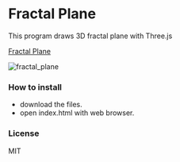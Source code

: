 # Fractal Plane 
This program draws 3D fractal plane with Three.js

[Fractal Plane](www.lightbreeze.com/madachi/webapp/fractal_plane)

![fractal_plane](https://cloud.githubusercontent.com/assets/20022968/25791590/55669698-3376-11e7-9854-04f42b9c4d67.png)

### How to install
* download the files.
* open index.html with web browser.


### License
MIT
